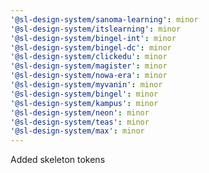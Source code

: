 ```yaml
---
'@sl-design-system/sanoma-learning': minor
'@sl-design-system/itslearning': minor
'@sl-design-system/bingel-int': minor
'@sl-design-system/bingel-dc': minor
'@sl-design-system/clickedu': minor
'@sl-design-system/magister': minor
'@sl-design-system/nowa-era': minor
'@sl-design-system/myvanin': minor
'@sl-design-system/bingel': minor
'@sl-design-system/kampus': minor
'@sl-design-system/neon': minor
'@sl-design-system/teas': minor
'@sl-design-system/max': minor
---
```


Added skeleton tokens
